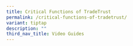 ```yaml
---
title: Critical Functions of TradeTrust
permalink: /critical-functions-of-tradetrust/
variant: tiptap
description: ""
third_nav_title: Video Guides
---
```

